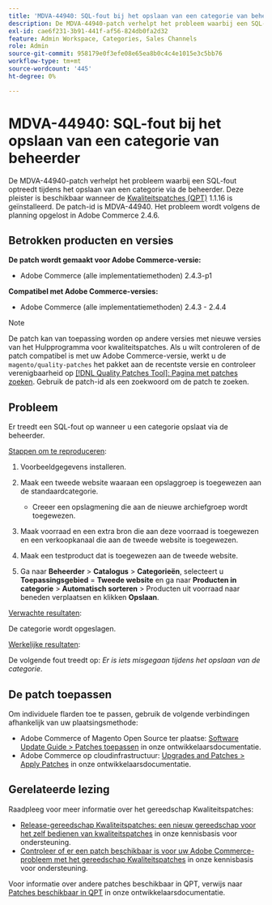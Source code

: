 ```yaml
---
title: 'MDVA-44940: SQL-fout bij het opslaan van een categorie van beheerder'
description: De MDVA-44940-patch verhelpt het probleem waarbij een SQL-fout optreedt tijdens het opslaan van een categorie via de beheerder. Deze patch is beschikbaar wanneer [Quality Patches Tool (QPT)] (/help/announcements/adobe-commerce-announcements/magento-quality-patches-released-new-tool-to-self-serve-quality-patches.md) 1.1.16 is geïnstalleerd. De patch-id is MDVA-44940. Het probleem wordt volgens de planning opgelost in Adobe Commerce 2.4.6.
exl-id: cae6f231-3b91-441f-af56-824db0fa2d32
feature: Admin Workspace, Categories, Sales Channels
role: Admin
source-git-commit: 958179e0f3efe08e65ea8b0c4c4e1015e3c5bb76
workflow-type: tm+mt
source-wordcount: '445'
ht-degree: 0%

---
```


# MDVA-44940: SQL-fout bij het opslaan van een categorie van beheerder

De MDVA-44940-patch verhelpt het probleem waarbij een SQL-fout optreedt tijdens het opslaan van een categorie via de beheerder. Deze pleister is beschikbaar wanneer de [Kwaliteitspatches (QPT)](/help/announcements/adobe-commerce-announcements/magento-quality-patches-released-new-tool-to-self-serve-quality-patches.md) 1.1.16 is geïnstalleerd. De patch-id is MDVA-44940. Het probleem wordt volgens de planning opgelost in Adobe Commerce 2.4.6.

## Betrokken producten en versies

**De patch wordt gemaakt voor Adobe Commerce-versie:**

* Adobe Commerce (alle implementatiemethoden) 2.4.3-p1

**Compatibel met Adobe Commerce-versies:**

* Adobe Commerce (alle implementatiemethoden) 2.4.3 - 2.4.4

>[!NOTE]
>
>De patch kan van toepassing worden op andere versies met nieuwe versies van het Hulpprogramma voor kwaliteitspatches. Als u wilt controleren of de patch compatibel is met uw Adobe Commerce-versie, werkt u de `magento/quality-patches` het pakket aan de recentste versie en controleer verenigbaarheid op [[!DNL Quality Patches Tool]: Pagina met patches zoeken](https://devdocs.magento.com/quality-patches/tool.html#patch-grid). Gebruik de patch-id als een zoekwoord om de patch te zoeken.

## Probleem

Er treedt een SQL-fout op wanneer u een categorie opslaat via de beheerder.

<u>Stappen om te reproduceren</u>:

1. Voorbeeldgegevens installeren.
1. Maak een tweede website waaraan een opslaggroep is toegewezen aan de standaardcategorie.

   * Creeer een opslagmening die aan de nieuwe archiefgroep wordt toegewezen.

1. Maak voorraad en een extra bron die aan deze voorraad is toegewezen en een verkoopkanaal die aan de tweede website is toegewezen.
1. Maak een testproduct dat is toegewezen aan de tweede website.
1. Ga naar **Beheerder** > **Catalogus** > **Categorieën**, selecteert u **Toepassingsgebied** = **Tweede website** en ga naar **Producten in categorie** > **Automatisch sorteren** > Producten uit voorraad naar beneden verplaatsen en klikken **Opslaan**.

<u>Verwachte resultaten</u>:

De categorie wordt opgeslagen.

<u>Werkelijke resultaten</u>:

De volgende fout treedt op: *Er is iets misgegaan tijdens het opslaan van de categorie*.

## De patch toepassen

Om individuele flarden toe te passen, gebruik de volgende verbindingen afhankelijk van uw plaatsingsmethode:

* Adobe Commerce of Magento Open Source ter plaatse: [Software Update Guide > Patches toepassen](https://devdocs.magento.com/guides/v2.4/comp-mgr/patching/mqp.html) in onze ontwikkelaarsdocumentatie.
* Adobe Commerce op cloudinfrastructuur: [Upgrades and Patches > Apply Patches](https://devdocs.magento.com/cloud/project/project-patch.html) in onze ontwikkelaarsdocumentatie.

## Gerelateerde lezing

Raadpleeg voor meer informatie over het gereedschap Kwaliteitspatches:

* [Release-gereedschap Kwaliteitspatches: een nieuw gereedschap voor het zelf bedienen van kwaliteitspatches](/help/announcements/adobe-commerce-announcements/magento-quality-patches-released-new-tool-to-self-serve-quality-patches.md) in onze kennisbasis voor ondersteuning.
* [Controleer of er een patch beschikbaar is voor uw Adobe Commerce-probleem met het gereedschap Kwaliteitspatches](/help/support-tools/patches-available-in-qpt-tool/check-patch-for-magento-issue-with-magento-quality-patches.md) in onze kennisbasis voor ondersteuning.

Voor informatie over andere patches beschikbaar in QPT, verwijs naar [Patches beschikbaar in QPT](https://devdocs.magento.com/quality-patches/tool.html#patch-grid) in onze ontwikkelaarsdocumentatie.
